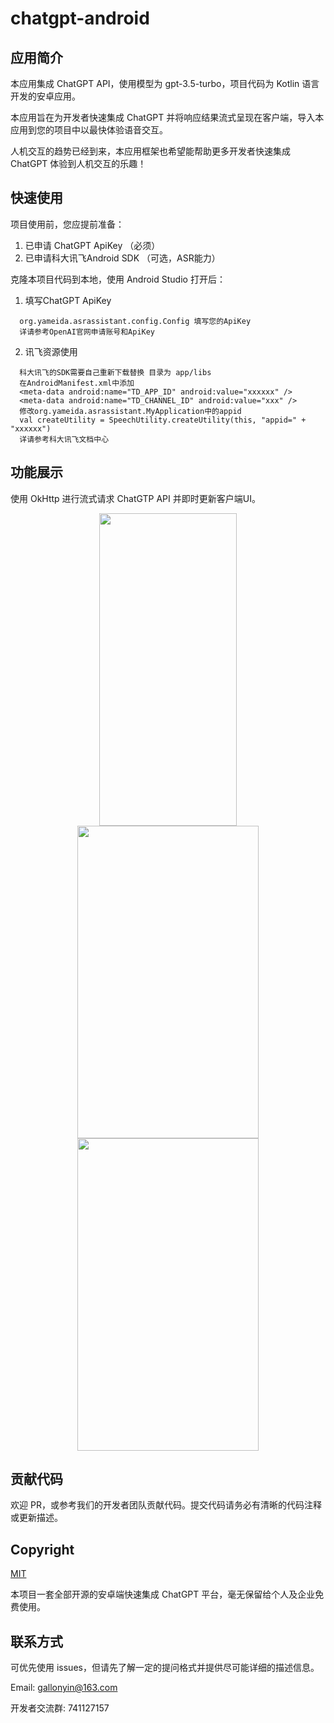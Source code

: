 # chatgpt-android

## 应用简介

本应用集成 ChatGPT API，使用模型为 gpt-3.5-turbo，项目代码为 Kotlin 语言开发的安卓应用。

本应用旨在为开发者快速集成 ChatGPT 并将响应结果流式呈现在客户端，导入本应用到您的项目中以最快体验语音交互。

人机交互的趋势已经到来，本应用框架也希望能帮助更多开发者快速集成 ChatGPT 体验到人机交互的乐趣！

## 快速使用

项目使用前，您应提前准备：
1. 已申请 ChatGPT ApiKey （必须）
2. 已申请科大讯飞Android SDK （可选，ASR能力）

克隆本项目代码到本地，使用 Android Studio 打开后：
1. 填写ChatGPT ApiKey
```
  org.yameida.asrassistant.config.Config 填写您的ApiKey
  详请参考OpenAI官网申请账号和ApiKey
```

2. 讯飞资源使用
```
  科大讯飞的SDK需要自己重新下载替换 目录为 app/libs
  在AndroidManifest.xml中添加
  <meta-data android:name="TD_APP_ID" android:value="xxxxxx" />
  <meta-data android:name="TD_CHANNEL_ID" android:value="xxx" />
  修改org.yameida.asrassistant.MyApplication中的appid
  val createUtility = SpeechUtility.createUtility(this, "appid=" + "xxxxxx")
  详请参考科大讯飞文档中心
```

## 功能展示
使用 OkHttp 进行流式请求 ChatGTP API 并即时更新客户端UI。


<p align="center">
<img src="https://github.com/worktool/chatgpt-android/blob/master/images/testviewo1.gif"  height="500" width="220">
<img src="https://github.com/worktool/chatgpt-android/blob/master/images/asrdemo1.png"  height="500" width="290">
<img src="https://github.com/worktool/chatgpt-android/blob/master/images/asrdemo2.png"  height="500" width="290">
</p>

## 贡献代码

欢迎 PR，或参考我们的开发者团队贡献代码。提交代码请务必有清晰的代码注释或更新描述。

## Copyright

[MIT](http://www.opensource.org/licenses/MIT)

本项目一套全部开源的安卓端快速集成 ChatGPT 平台，毫无保留给个人及企业免费使用。

## 联系方式

可优先使用 issues，但请先了解一定的提问格式并提供尽可能详细的描述信息。

Email: gallonyin@163.com

开发者交流群: 741127157
